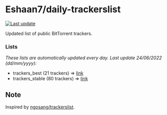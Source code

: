 
# Eshaan7/daily-trackerslist 

[![Last update](https://img.shields.io/badge/Last%20update-24/06/2022-blue.svg)](#)

Updated list of public BitTorrent trackers.

### Lists
*These lists are automatically updated every day. Last update 24/06/2022 (_dd/mm/yyyy_):*

* trackers_best (21 trackers) => [link](https://raw.githubusercontent.com/eshaan7/daily-trackerslist/master/trackers_best.txt)
* trackers_stable (80 trackers) => [link](https://raw.githubusercontent.com/eshaan7/daily-trackerslist/master/trackers_stable.txt)

## Note

Inspired by [ngosang/trackerslist](https://github.com/ngosang/trackerslist).
